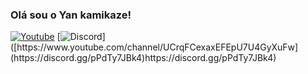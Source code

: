 
### Olá sou o Yan kamikaze!

[![Youtube](https://img.shields.io/badge/YouTube-FF0000?style=for-the-badge&logo=youtube&logoColor=white)](https://www.youtube.com/channel/UCrqFCexaxEFEpU7U4GyXuFw)
[![Discord]([https://img.shields.io/badge/YouTube-FF0000?style=for-the-badge&logo=youtube&logoColor=white](https://img.shields.io/badge/Discord-7289DA?style=for-the-badge&logo=discord&logoColor=white))]([https://www.youtube.com/channel/UCrqFCexaxEFEpU7U4GyXuFw](https://discord.gg/pPdTy7JBk4)https://discord.gg/pPdTy7JBk4)
